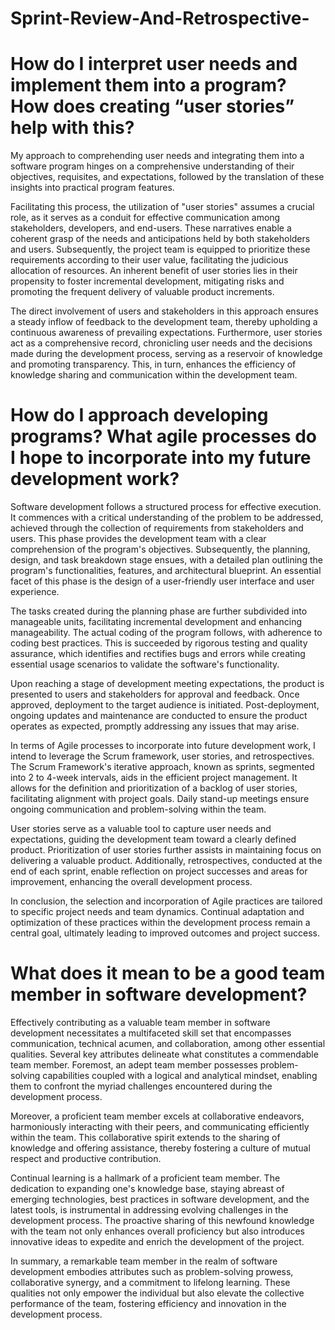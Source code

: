 # Sprint-Review-And-Retrospective-

# How do I interpret user needs and implement them into a program? How does creating “user stories” help with this?

My approach to comprehending user needs and integrating them into a software program hinges on a comprehensive understanding of their objectives, requisites, and expectations, followed by the translation of these insights into practical program features.

Facilitating this process, the utilization of "user stories" assumes a crucial role, as it serves as a conduit for effective communication among stakeholders, developers, and end-users. These narratives enable a coherent grasp of the needs and anticipations held by both stakeholders and users. Subsequently, the project team is equipped to prioritize these requirements according to their user value, facilitating the judicious allocation of resources. An inherent benefit of user stories lies in their propensity to foster incremental development, mitigating risks and promoting the frequent delivery of valuable product increments.

The direct involvement of users and stakeholders in this approach ensures a steady inflow of feedback to the development team, thereby upholding a continuous awareness of prevailing expectations. Furthermore, user stories act as a comprehensive record, chronicling user needs and the decisions made during the development process, serving as a reservoir of knowledge and promoting transparency. This, in turn, enhances the efficiency of knowledge sharing and communication within the development team.

# How do I approach developing programs? What agile processes do I hope to incorporate into my future development work?

Software development follows a structured process for effective execution. It commences with a critical understanding of the problem to be addressed, achieved through the collection of requirements from stakeholders and users. This phase provides the development team with a clear comprehension of the program's objectives. Subsequently, the planning, design, and task breakdown stage ensues, with a detailed plan outlining the program's functionalities, features, and architectural blueprint. An essential facet of this phase is the design of a user-friendly user interface and user experience.

The tasks created during the planning phase are further subdivided into manageable units, facilitating incremental development and enhancing manageability. The actual coding of the program follows, with adherence to coding best practices. This is succeeded by rigorous testing and quality assurance, which identifies and rectifies bugs and errors while creating essential usage scenarios to validate the software's functionality.

Upon reaching a stage of development meeting expectations, the product is presented to users and stakeholders for approval and feedback. Once approved, deployment to the target audience is initiated. Post-deployment, ongoing updates and maintenance are conducted to ensure the product operates as expected, promptly addressing any issues that may arise.

In terms of Agile processes to incorporate into future development work, I intend to leverage the Scrum framework, user stories, and retrospectives. The Scrum Framework's iterative approach, known as sprints, segmented into 2 to 4-week intervals, aids in the efficient project management. It allows for the definition and prioritization of a backlog of user stories, facilitating alignment with project goals. Daily stand-up meetings ensure ongoing communication and problem-solving within the team.

User stories serve as a valuable tool to capture user needs and expectations, guiding the development team toward a clearly defined product. Prioritization of user stories further assists in maintaining focus on delivering a valuable product. Additionally, retrospectives, conducted at the end of each sprint, enable reflection on project successes and areas for improvement, enhancing the overall development process.

In conclusion, the selection and incorporation of Agile practices are tailored to specific project needs and team dynamics. Continual adaptation and optimization of these practices within the development process remain a central goal, ultimately leading to improved outcomes and project success.

# What does it mean to be a good team member in software development?

Effectively contributing as a valuable team member in software development necessitates a multifaceted skill set that encompasses communication, technical acumen, and collaboration, among other essential qualities. Several key attributes delineate what constitutes a commendable team member. Foremost, an adept team member possesses problem-solving capabilities coupled with a logical and analytical mindset, enabling them to confront the myriad challenges encountered during the development process. 

Moreover, a proficient team member excels at collaborative endeavors, harmoniously interacting with their peers, and communicating efficiently within the team. This collaborative spirit extends to the sharing of knowledge and offering assistance, thereby fostering a culture of mutual respect and productive contribution.

Continual learning is a hallmark of a proficient team member. The dedication to expanding one's knowledge base, staying abreast of emerging technologies, best practices in software development, and the latest tools, is instrumental in addressing evolving challenges in the development process. The proactive sharing of this newfound knowledge with the team not only enhances overall proficiency but also introduces innovative ideas to expedite and enrich the development of the project.

In summary, a remarkable team member in the realm of software development embodies attributes such as problem-solving prowess, collaborative synergy, and a commitment to lifelong learning. These qualities not only empower the individual but also elevate the collective performance of the team, fostering efficiency and innovation in the development process.
